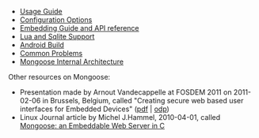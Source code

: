    * [Usage Guide](Usage.md)
   * [Configuration Options](Options.md)
   * [Embedding Guide and API reference](API.md)
   * [Lua and Sqlite Support](LuaSqlite.md)
   * [Android Build](AndroidBuild.md)
   * [Common Problems](FAQ.md)
   * [Mongoose Internal Architecture](Internals.md)

Other resources on Mongoose:

- Presentation made by Arnout Vandecappelle at FOSDEM 2011 on 2011-02-06
  in Brussels, Belgium, called
  "Creating secure web based user interfaces for Embedded Devices"
  ([pdf](http://mind.be/content/110206_Web-ui.pdf) |
   [odp](http://mind.be/content/110206_Web-ui.odp))
- Linux Journal article by Michel J.Hammel, 2010-04-01, called
  [Mongoose: an Embeddable Web Server in C](http://www.linuxjournal.com/article/10680)

